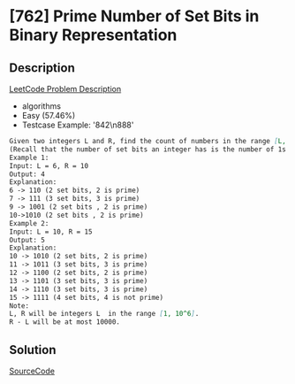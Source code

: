 # [762] Prime Number of Set Bits in Binary Representation

## Description

[LeetCode Problem Description](https://leetcode.com/problems/prime-number-of-set-bits-in-binary-representation/description/)

* algorithms
* Easy (57.46%)
* Testcase Example:  '842\n888'

```md
Given two integers L and R, find the count of numbers in the range [L, R] (inclusive) having a prime number of set bits in their binary representation.
(Recall that the number of set bits an integer has is the number of 1s present when written in binary.  For example, 21 written in binary is 10101 which has 3 set bits.  Also, 1 is not a prime.)
Example 1:
Input: L = 6, R = 10
Output: 4
Explanation:
6 -> 110 (2 set bits, 2 is prime)
7 -> 111 (3 set bits, 3 is prime)
9 -> 1001 (2 set bits , 2 is prime)
10->1010 (2 set bits , 2 is prime)
Example 2:
Input: L = 10, R = 15
Output: 5
Explanation:
10 -> 1010 (2 set bits, 2 is prime)
11 -> 1011 (3 set bits, 3 is prime)
12 -> 1100 (2 set bits, 2 is prime)
13 -> 1101 (3 set bits, 3 is prime)
14 -> 1110 (3 set bits, 3 is prime)
15 -> 1111 (4 set bits, 4 is not prime)
Note:
L, R will be integers L  in the range [1, 10^6].
R - L will be at most 10000.

```

## Solution

[SourceCode](./solution.js)